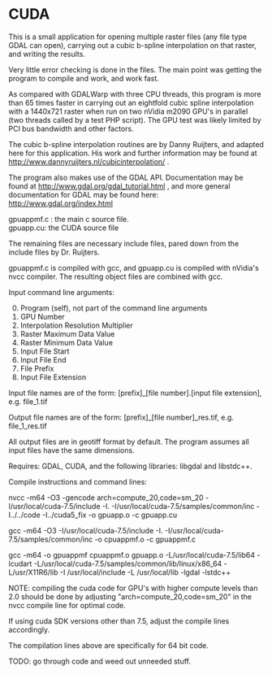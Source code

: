 # CUDA

This is a small application for opening multiple raster files (any file 
type GDAL can open), carrying out a cubic b-spline interpolation on that
raster, and writing the results.

Very little error checking is done in the files. The main point was getting 
the program to compile and work, and work fast.

As compared with GDALWarp with three CPU threads, this program is more than 
65 times faster in carrying out an eightfold cubic spline interpolation with a 
1440x721 raster when run on two nVidia m2090 GPU's in parallel (two threads 
called by a test PHP script). The GPU test was likely limited by PCI bus 
bandwidth and other factors.

The cubic b-spline interpolation routines are by Danny Ruijters, and adapted here for 
this application. His work and further information may be found at 
http://www.dannyruijters.nl/cubicinterpolation/ .

The program also makes use of the GDAL API. Documentation may be found at 
http://www.gdal.org/gdal_tutorial.html , and more general documentation for GDAL 
may be found here: http://www.gdal.org/index.html

gpuappmf.c : the main c source file.<br>
gpuapp.cu:    the CUDA source file

The remaining files are necessary include files, pared down from the include files by Dr. 
Ruijters.

gpuappmf.c is compiled with gcc, and gpuapp.cu is compiled with nVidia's nvcc compiler. 
The resulting object files are combined with gcc.

Input command line arguments:

0) Program (self), not part of the command line arguments<br>
1) GPU Number<br>
2) Interpolation Resolution Multiplier<br>
3) Raster Maximum Data Value<br>
4) Raster Minimum Data Value<br>
5) Input File Start<br>
6) Input File End<br>
7) File Prefix<br>
8) Input File Extension<br>

Input file names are of the form: 
[prefix]_[file number].[input file extension], e.g. file_1.tif

Output file names are of the form:
[prefix]_[file number]_res.tif, e.g. file_1_res.tif

All output files are in geotiff format by default. The program assumes all input files 
have the same dimensions.


Requires: GDAL, CUDA, and the following libraries:  libgdal and libstdc++.

Compile instructions and command lines:

nvcc -m64 -O3 -gencode arch=compute_20,code=sm_20 -I/usr/local/cuda-7.5/include -I. -I/usr/local/cuda-7.5/samples/common/inc -I../../code -I../cuda5_fix -o gpuapp.o -c gpuapp.cu

gcc -m64  -O3 -I/usr/local/cuda-7.5/include -I. -I/usr/local/cuda-7.5/samples/common/inc -o cpuappmf.o -c gpuappmf.c

gcc -m64 -o gpuappmf cpuappmf.o gpuapp.o -L/usr/local/cuda-7.5/lib64 -lcudart -L/usr/local/cuda-7.5/samples/common/lib/linux/x86_64
-L/usr/X11R6/lib -I /usr/local/include -L /usr/local/lib -lgdal -lstdc++

NOTE: compiling the cuda code for GPU's with higher compute levels than 2.0 should be done by adjusting "arch=compute_20,code=sm_20" in
the nvcc compile line for optimal code.

If using cuda SDK versions other than 7.5, adjust the compile lines accordingly.

The compilation lines above are specifically for 64 bit code.

TODO: go through code and weed out unneeded stuff.
